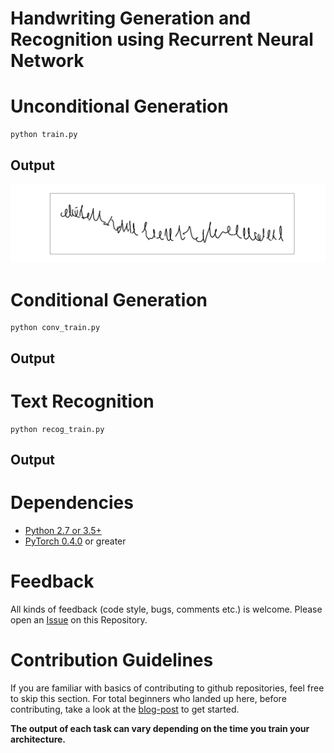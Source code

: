 # Handwriting Generation and Recognition using Recurrent Neural Network

# Unconditional Generation

```
python train.py 

```
## Output
![](https://github.com/akshitac8/Handwriting_Generation/blob/master/Output/Figure_1.png)

# Conditional Generation

```
python conv_train.py

```
## Output

# Text Recognition

```
python recog_train.py

```
## Output

# Dependencies

* [Python 2.7 or 3.5+](https://www.continuum.io/downloads)
* [PyTorch 0.4.0](http://pytorch.org/) or greater

# Feedback

All kinds of feedback (code style, bugs, comments etc.) is welcome. Please open an [Issue](https://github.com/akshitac8/Handwriting_Generation/issues) on this Repository.

# Contribution Guidelines

If you are familiar with basics of contributing to github repositories, feel free to skip this section. For total beginners who landed up here, before contributing, take a look at the [blog-post](https://channelcs.github.io/best-practices-in-a-collaborative-environment.html) to get started.


**The output of each task can vary depending on the time you train your architecture.**
